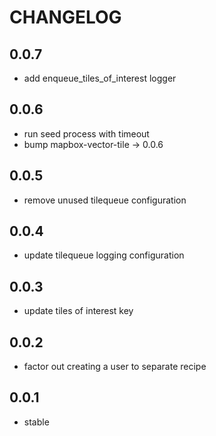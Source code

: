CHANGELOG
=========

0.0.7
-----
* add enqueue_tiles_of_interest logger

0.0.6
-----
* run seed process with timeout
* bump mapbox-vector-tile -> 0.0.6

0.0.5
-----
* remove unused tilequeue configuration

0.0.4
-----
* update tilequeue logging configuration

0.0.3
-----
* update tiles of interest key

0.0.2
-----
* factor out creating a user to separate recipe

0.0.1
-----
* stable
